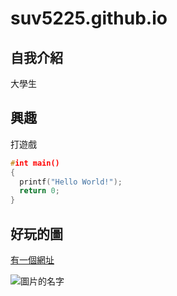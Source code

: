 # suv5225.github.io

## 自我介紹
大學生
## 興趣
打遊戲
```c
#int main()
{
  printf("Hello World!");
  return 0;
}
```

## 好玩的圖
[有一個網址](https://suv5225.github.io/)

![圖片的名字](https://p2.bahamut.com.tw/B/2KU/30/cd1be138ae851b1fcc6a0c458c1b83m5.JPG)
